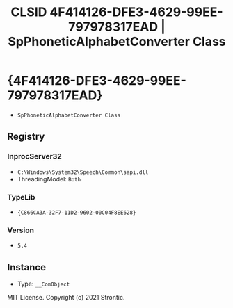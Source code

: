 ﻿---
title: "CLSID 4F414126-DFE3-4629-99EE-797978317EAD | SpPhoneticAlphabetConverter Class"
excerpt: What is COM-Object CLSID 4F414126-DFE3-4629-99EE-797978317EAD?
---

# {4F414126-DFE3-4629-99EE-797978317EAD}

* `SpPhoneticAlphabetConverter Class`

## Registry


### InprocServer32

* `C:\Windows\System32\Speech\Common\sapi.dll`
* ThreadingModel: `Both`

### TypeLib

* `{C866CA3A-32F7-11D2-9602-00C04F8EE628}`

### Version

* `5.4`

## Instance

* Type: `__ComObject`

MIT License. Copyright (c) 2021 Strontic.



